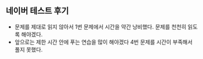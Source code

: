## 네이버 테스트 후기

- 문제를 제대로 읽지 않아서 1번 문제에서 시간을 약간 낭비했다. 문제를 천천히 읽도록 해야겠다.
- 앞으로는 제한 시간 안에 푸는 연습을 많이 해야겠다 4번 문제를 시간이 부족해서 풀지 못했다.